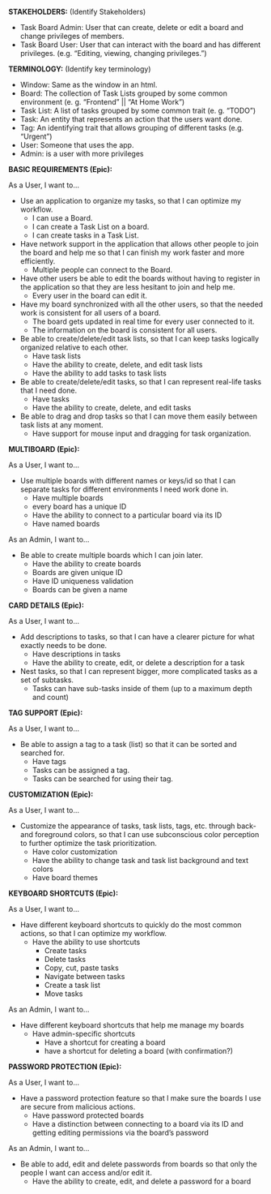 ﻿**STAKEHOLDERS:** (Identify Stakeholders)

- Task Board Admin: User that can create, delete or edit a board and change privileges of members.
- Task Board User: User that can interact with the board and has different privileges. (e.g. “Editing, viewing, changing privileges.”)

**TERMINOLOGY:** (Identify key terminology)

- Window: Same as the window in an html.
- Board: The collection of Task Lists grouped by some common environment (e. g. “Frontend” || “At Home Work”)
- Task List: A list of tasks grouped by some common trait (e. g. “TODO”)
- Task: An entity that represents an action that the users want done.
- Tag: An identifying trait that allows grouping of different tasks (e.g. “Urgent”)
- User: Someone that uses the app.
- Admin: is a user with more privileges

**BASIC REQUIREMENTS (Epic):**

As a User, I want to…

- Use an application to organize my tasks, so that I can optimize my workflow.
  - I can use a Board.
  - I can create a Task List on a board.
  - I can create tasks in a Task List.
- Have network support in the application that allows other people to join the board and help me so that I can finish my work faster and more efficiently.
  - Multiple people can connect to the Board.
- Have other users be able to edit the boards without having to register in the application so that they are less hesitant to join and help me.
  - Every user in the board can edit it.
- Have my board synchronized with all the other users, so that the needed work is consistent for all users of a board.
  - The board gets updated in real time for every user connected to it.
  - The information on the board is consistent for all users.
- Be able to create/delete/edit task lists, so that I can keep tasks logically organized relative to each other.
  - Have task lists
  - Have the ability to create, delete, and edit task lists
  - Have the ability to add tasks to task lists
- Be able to create/delete/edit tasks, so that I can represent real-life tasks that I need done.
  - Have tasks
  - Have the ability to create, delete, and edit tasks
- Be able to drag and drop tasks so that I can move them easily between task lists at any moment.
  - Have support for mouse input and dragging for task organization.

**MULTIBOARD  (Epic):**

As a User, I want to…

- Use multiple boards with different names or keys/id so that I can separate tasks for different environments I need work done in.
  - Have multiple boards
  - every board has a unique ID
  - Have the ability to connect to a particular board via its ID
  - Have named boards

As an Admin, I want to…

- Be able to create multiple boards which I can join later.
  - Have the ability to create boards
  - Boards are given unique ID
  - Have ID uniqueness validation
  - Boards can be given a name

**CARD DETAILS (Epic):**

As a User, I want to…

- Add descriptions to tasks, so that I can have a clearer picture for what exactly needs to be done.
  - Have descriptions in tasks
  - Have the ability to create, edit, or delete a description for a task
- Nest tasks, so that I can represent bigger, more complicated tasks as a set of subtasks.
  - Tasks can have sub-tasks inside of them (up to a maximum depth and count)

**TAG SUPPORT (Epic):**

As a User, I want to…

- Be able to assign a tag to a task (list) so that it can be sorted and searched for.
  - Have tags
  - Tasks can be assigned a tag.
  - Tasks can be searched for using their tag.

**CUSTOMIZATION (Epic):**

As a User, I want to…

- Customize the appearance of tasks, task lists, tags, etc. through back- and foreground colors, so that I can use subconscious color perception to further optimize the task prioritization.
  - Have color customization
  - Have the ability to change task and task list background and text colors
  - Have board themes

**KEYBOARD SHORTCUTS (Epic):**

As a User, I want to…

- Have different keyboard shortcuts to quickly do the most common actions, so that I can optimize my workflow.
  - Have the ability to use shortcuts
    - Create tasks
    - Delete tasks
    - Copy, cut, paste tasks
    - Navigate between tasks
    - Create a task list
    - Move tasks

As an Admin, I want to…

- Have different keyboard shortcuts that help me manage my boards
  - Have admin-specific shortcuts
    - Have a shortcut for creating a board
    - have a shortcut for deleting a board (with confirmation?)

**PASSWORD PROTECTION (Epic):**

As a User, I want to…

- Have a password protection feature so that I make sure the boards I use are secure from malicious actions.
  - Have password protected boards
  - Have a distinction between connecting to a board via its ID and getting editing permissions via the board’s password

As an Admin, I want to…

- Be able to add, edit and delete passwords from boards so that only the people I want can access and/or edit it.
  - Have the ability to create, edit, and delete a password for a board
